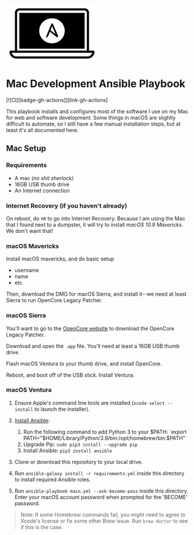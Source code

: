 <img src="https://raw.githubusercontent.com/geerlingguy/mac-dev-playbook/master/files/Mac-Dev-Playbook-Logo.png" width="250" height="156" alt="Mac Dev Playbook Logo" />

# Mac Development Ansible Playbook

[![CI][badge-gh-actions]][link-gh-actions]

This playbook installs and configures most of the software I use on my Mac for web and software development. Some things in macOS are slightly difficult to automate, so I still have a few manual installation steps, but at least it's all documented here.


## Mac Setup
### Requirements
- A mac *(no shit sherlock)*
- 16GB USB thumb drive
- An Internet connection
  
### Internet Recovery (if you haven't already)
On reboot, do `⌘R` to go into Internet Recovery.  Because I am using the Mac that I found next to a dumpster, it will try to install *macOS 10.9 Mavericks*.  We don't want that!

### macOS Mavericks
Install macOS mavericks, and do basic setup
  - username
  - name
  - etc

Then, download the DMG for macOS Sierra, and install it--we need at least Sierra to run OpenCore Legacy Patcher.

### macOS Sierra
You'll want to go to the [OpenCore website](https://dortania.github.io/OpenCore-Legacy-Patcher/INSTALLER.html#downloading-the-installer) to download the OpenCore Legacy Patcher.

Download and open the `.app` file.  You'll need at least a 16GB USB thumb drive.

Flash macOS Ventura to your thumb drive, and install OpenCore.

Reboot, and boot off of the USB stick.  Install Ventura.

### macOS Ventura
  1. Ensure Apple's command line tools are installed (`xcode-select --install` to launch the installer).
  2. [Install Ansible](https://docs.ansible.com/ansible/latest/installation_guide/index.html):

     1. Run the following command to add Python 3 to your $PATH: `export PATH="$HOME/Library/Python/3.9/bin:/opt/homebrew/bin:$PATH"`
     2. Upgrade Pip: `sudo pip3 install --upgrade pip`
     3. Install Ansible: `pip3 install ansible`

  3. Clone or download this repository to your local drive.
  4. Run `ansible-galaxy install -r requirements.yml` inside this directory to install required Ansible roles.
  5. Run `ansible-playbook main.yml --ask-become-pass` inside this directory. Enter your macOS account password when prompted for the 'BECOME' password.

> Note: If some Homebrew commands fail, you might need to agree to Xcode's license or fix some other Brew issue. Run `brew doctor` to see if this is the case.

